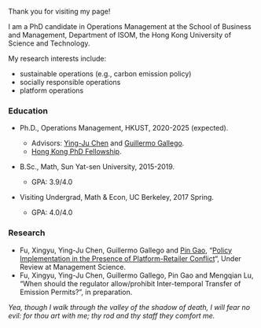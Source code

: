 Thank you for visiting my page!

I am a PhD candidate in Operations Management at the School of Business and Management, Department of ISOM, the Hong Kong University of Science and Technology.

My research interests include:
- sustainable operations (e.g., carbon emission policy)
- socially responsible operations
- platform operations

### Education
- Ph.D., Operations Management, HKUST, 2020-2025 (expected).
  - Advisors: [Ying-Ju Chen](https://imchen.people.ust.hk/) and [Guillermo Gallego](https://ieda.ust.hk/dfaculty/ggallego/).
  - [Hong Kong PhD Fellowship](https://cerg1.ugc.edu.hk/hkpfs/index.html).
 
- B.Sc., Math, Sun Yat-sen University, 2015-2019.
  - GPA: 3.9/4.0

- Visiting Undergrad, Math & Econ, UC Berkeley, 2017 Spring.
  - GPA: 4.0/4.0

<!-- - Shenzhen Experimental High School, 2012-2015. -->

### Research
- Fu, Xingyu, Ying-Ju Chen, Guillermo Gallego and [Pin Gao](https://pin-gao-cuhk.github.io/), “[Policy Implementation in the Presence of Platform-Retailer Conflict](https://www.researchgate.net/publication/351048835_Policy_Implementation_in_the_Presence_of_Platform-Retailer_Conflict)“, Under Review at Management Science. 
- Fu, Xingyu, Ying-Ju Chen, Guillermo Gallego, Pin Gao and Mengqian Lu, “When should the regulator allow/prohibit Inter-temporal Transfer of Emission Permits?”, in preparation.

_Yea, though I walk through the valley of the shadow of death, I will fear no evil: for thou art with me; thy rod and thy staff they comfort me._
